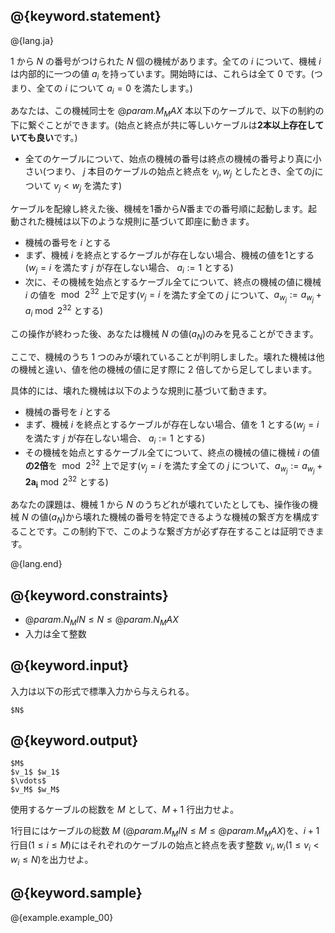 ## @{keyword.statement}

@{lang.ja}

$1$ から $N$ の番号がつけられた $N$ 個の機械があります。全ての $i$ について、機械 $i$ は内部的に一つの値 $a_i$ を持っています。開始時には、これらは全て $0$ です。(つまり、全ての $i$ について $a_i=0$ を満たします。)

あなたは、この機械同士を $@{param.M_MAX}$ 本以下のケーブルで、以下の制約の下に繋ぐことができます。(始点と終点が共に等しいケーブルは**2本以上存在していても良い**です。)

- 全てのケーブルについて、始点の機械の番号は終点の機械の番号より真に小さい(つまり、 $j$ 本目のケーブルの始点と終点を $v_j,w_j$ としたとき、全ての$j$について $v_j \lt w_j$ を満たす)

ケーブルを配線し終えた後、機械を$1$番から$N$番までの番号順に起動します。起動された機械は以下のような規則に基づいて即座に動きます。

- 機械の番号を $i$ とする
- まず、機械 $i$ を終点とするケーブルが存在しない場合、機械の値を$1$とする($w_j=i$ を満たす $j$ が存在しない場合、 $a_i:=1$ とする)
- 次に、その機械を始点とするケーブル全てについて、終点の機械の値に機械 $i$ の値を $\bmod\,2^{32}$ 上で足す($v_j=i$ を満たす全ての $j$ について、$a_{w_j}:=a_{w_j}+a_i \bmod 2^{32}$ とする)

この操作が終わった後、あなたは機械 $N$ の値($a_N$)のみを見ることができます。

ここで、機械のうち $1$ つのみが壊れていることが判明しました。壊れた機械は他の機械と違い、値を他の機械の値に足す際に $2$ 倍してから足してしまいます。

具体的には、壊れた機械は以下のような規則に基づいて動きます。

- 機械の番号を $i$ とする
- まず、機械 $i$ を終点とするケーブルが存在しない場合、値を $1$ とする($w_j=i$ を満たす $j$ が存在しない場合、 $a_i:=1$ とする)
- その機械を始点とするケーブル全てについて、終点の機械の値に機械 $i$ の値**の2倍**を $\bmod\,2^{32}$ 上で足す($v_j=i$ を満たす全ての $j$ について、$a_{w_j}:=a_{w_j}+\mathbf{2a_i} \bmod 2^{32}$ とする)

あなたの課題は、機械 $1$ から $N$ のうちどれが壊れていたとしても、操作後の機械 $N$ の値($a_N$)から壊れた機械の番号を特定できるような機械の繋ぎ方を構成することです。この制約下で、このような繋ぎ方が必ず存在することは証明できます。

@{lang.end}

## @{keyword.constraints}

- $@{param.N_MIN} \leq N \leq @{param.N_MAX}$
- 入力は全て整数

## @{keyword.input}

入力は以下の形式で標準入力から与えられる。
```
$N$
```

## @{keyword.output}

```
$M$
$v_1$ $w_1$
$\vdots$
$v_M$ $w_M$
```
使用するケーブルの総数を $M$ として、$M+1$ 行出力せよ。

$1$行目にはケーブルの総数 $M$ ($@{param.M_MIN} \leq M \leq @{param.M_MAX}$)を、$i+1$ 行目($1 \leq i \leq M$)にはそれぞれのケーブルの始点と終点を表す整数 $v_i, w_i$($1 \leq v_i \lt w_i \leq N$)を出力せよ。

## @{keyword.sample}

@{example.example_00}
